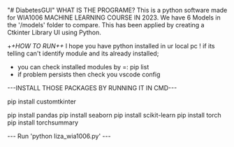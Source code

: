 "# DiabetesGUI" 
WHAT IS THE PROGRAME?
This is a python software made for WIA1006 MACHINE LEARNING COURSE IN 2023.
We have 6 Models in the '/models' folder to compare.
This has been applied by creating a Ctkinter Library UI using Python.


+_+_HOW TO RUN+_+_
I hope you have python installed in ur local pc !
if its telling can't identify module and its already installed;
- you can check installed modules by =: pip list
- if problem persists then check you vscode config

---INSTALL THOSE PACKAGES BY RUNNING IT IN CMD---


pip install customtkinter

pip install pandas
pip install seaborn
pip install scikit-learn
pip install torch
pip install torchsummary


--- Run 'python liza_wia1006.py' ---
